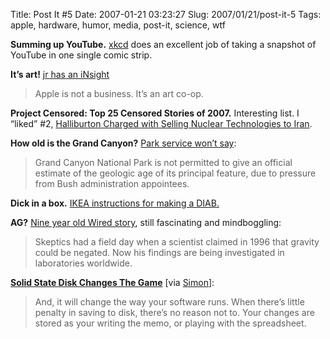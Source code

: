 Title: Post It #5
Date: 2007-01-21 03:23:27
Slug: 2007/01/21/post-it-5
Tags: apple, hardware, humor, media, post-it, science, wtf


**Summing up YouTube.** [xkcd][1] does an excellent job of taking a snapshot of YouTube in one single comic strip.

**It’s art!** [jr has an iNsight][2]

> Apple is not a business. It’s an art co-op.

**Project Censored: Top 25 Censored Stories of 2007.** Interesting list. I “liked” #2, [Halliburton Charged with Selling Nuclear Technologies to Iran][3].

**How old is the Grand Canyon?** [Park service won’t say][4]:

> Grand Canyon National Park is not permitted to give an official estimate of
the geologic age of its principal feature, due to pressure from Bush
administration appointees.

**Dick in a box.** [IKEA instructions for making a DIAB.][5]

**AG?** [Nine year old Wired story][6], still fascinating and mindboggling:

> Skeptics had a field day when a scientist claimed in 1996 that gravity could
be negated. Now his findings are being investigated in laboratories worldwide.

[**Solid State Disk Changes The Game**][7] [via [Simon][8]]:

> And, it will change the way your software runs. When there’s little penalty
in saving to disk, there’s no reason not to. Your changes are stored as your
writing the memo, or playing with the spreadsheet.

   [1]: http://xkcd.com/c202.html
   [2]: http://blog.unitedheroes.net/archives/p/2408/insight/
   [3]: http://www.projectcensored.org/censored_2007/index.htm#18
   [4]: http://www.peer.org/news/news_id.php?row_id=801
   [5]: http://www.kottke.org/06/12/ikea-dick-in-the-box
   [6]: http://www.wired.com/wired/archive/6.03/antigravity.html
   [7]: http://blog.labnotes.org/2007/01/12/solid-state-disk-change-the-game/
   [8]: http://simonwillison.net/2007/Jan/13/labnotes/
